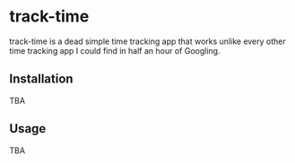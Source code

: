 # track-time

track-time is a dead simple time tracking app that works unlike every other time tracking app I could find in half an hour of Googling.

## Installation

TBA

## Usage

TBA
